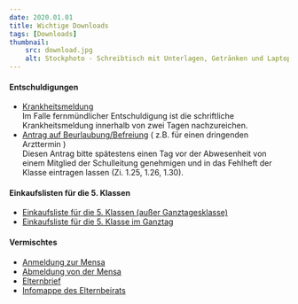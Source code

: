 ```yaml
---
date: 2020.01.01
title: Wichtige Downloads
tags: [Downloads]
thumbnail: 
    src: download.jpg
    alt: Stockphoto - Schreibtisch mit Unterlagen, Getränken und Laptop
---
```


#### Entschuldigungen

- <a href="/documents/krankmeldung.pdf" target="_blank">Krankheitsmeldung</a><br /> Im Falle fernmündlicher Entschuldigung ist die schriftliche Krankheitsmeldung innerhalb von zwei Tagen nachzureichen.
- <a href="/documents/beurlaubung.pdf" target = "_blank">Antrag auf Beurlaubung/Befreiung</a> ( z.B. für einen dringenden Arzttermin )<br /> Diesen Antrag bitte spätestens einen Tag vor der Abwesenheit von einem Mitglied der Schulleitung genehmigen und in das Fehlheft der Klasse eintragen lassen (Zi. 1.25, 1.26, 1.30).

#### Einkaufslisten für die 5. Klassen

- <a href="/documents/einkauf_05.pdf" target="_blank">Einkaufsliste für die 5. Klassen (außer Ganztagesklasse)</a>
- <a href="/documents/einkauf_05GTK.pdf" target = "_blank">Einkaufsliste für die 5. Klasse im Ganztag</a>

#### Vermischtes

- <a href="/documents/anmeldungmensa.pdf" target = "_blank">Anmeldung zur Mensa</a>
- <a href="/documents/abmeldungmensa.pdf" target = "_blank">Abmeldung von der Mensa</a>
- <a href="/documents/elternbrief.pdf" target = "_blank"> Elternbrief </a>
- <a href="/documents/infomappe.pdf" target = "_blank">Infomappe des Elternbeirats</a>
